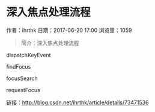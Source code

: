 # 深入焦点处理流程
作者：ihrthk
日期：2017-06-20 17:00
浏览量：1059
> 简介：深入焦点处理流程

dispatchKeyEvent

findFocus

focusSearch

requestFocus

 链接：http://blog.csdn.net/ihrthk/article/details/73471536
